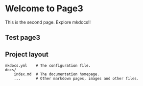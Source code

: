 # Welcome to Page3

This is the second page. Explore mkdocs!!

## Test page3

## Project layout

    mkdocs.yml    # The configuration file.
    docs/
        index.md  # The documentation homepage.
        ...       # Other markdown pages, images and other files.
